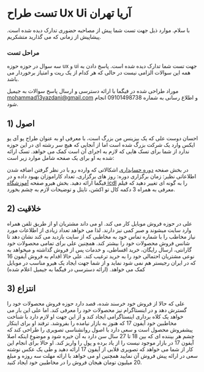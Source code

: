 # تست طراح Ux Ui آریا تهران

با سلام. موارد ذیل جهت تست شما پیش از مصاحبه حضوری تدارک دیده شده است. پیشاپیش از زمانی که می گذارید متشکریم.

### مراحل تست
سه سوال در حوزه حوزه ux و  ui جهت تست شما تدارک دیده شده است. پاسخ دادن به همه این سوالات الزامی نیست در حالی که هر کدام از یک ریت و امتیاز برخوردار می باشد.

موراد طراحی شده در فیگما با ارائه دسترسی و ارسال پاسخ سوالات به جیمیل mohammad13yazdani@gmail.com و اطلاع رسانی به شماره 09101498738 انجام شود.

## 1) اصول
احسان دوست علی که یک بیزینس من بزرگ است، با معرفی او به عنوان طراح یو آی یو ایکس وارد یک شرکت بزرگ شده است اما از آنجایی که هیچ سر رشته ای در این حوزه ندارد از شما برای تسک هایی که لازم به اجرای آن است کمک می خواهد. تسک ارائه شده به او برای یک صفحه شامل موارد زیر است:

در بخش صفحه [دوره حسابداری] اشکالاتی که وارده رو با در نظر گرفتن اضافه شدن اطلاعاتی نظیر: زمان برگزاری دوره: روز های برگزاری، تعداد کاراموزان بهبود داده و در فیگما ارائه دهید.
بخش هیرو صفحه [آموزشگاه icdl] را به گونه ای تغییر دهید که فیلم معرفی به همراه 3 دکمه کال تو اکشن، تایتل و توضیحات لازم به چشم بخورد.

## 2) خلاقیت
علی در حوزه فروش موبایل کار می کند. او می داند مشتریان او از طریق تلفن همراه وارد سایت میشوند و صبر کمی نیز دارند. لذا می خواهد تعداد زیادی از اطلاعات مورد نیاز مخاطب را با شماره تماس خود به مخاطبی که از سایت بازدید می کند نشان دهد تا شانس فروش محصولات خود را بیشتر کند. همچنین علی برای تمامی محصولات خود گارانتی، ارسال رایگان، خرید اقساطی، و خدمات پس از فروش گذاشته و میخواهد به نوعی مشتریان احتمالی خود را به خرید ترغیب کند. علی حالا اقدام به فروش آیفون 16 که در ایران رجیستر هم نمی شود نماید و از شما جهت ایجاد یک هیرو مناسب در موبایل کمک می خواهد. (ارائه دسترسی در فیگما به جیمیل اعلام شده)

## 3) انتزاع
علی که حالا از فروش خود خرسند شده، قصد دارد حوزه فروش محصولات خود را گسترش دهد و در اینستاگرام نیز محصولات خود را معرفی کند. اما علی این بار می خواهد یک کلاه برداری اینستاگرامی ایجاد کند و از این جهت او لازم دارد با شناخت مخاطبین خود آیفون 17 که هنوز به بازار نیامده را بفروشد. ترفند او برای اینکار پیشفروش محصول است و سعی دارد با اصول روانشناسی تصویری را طراحی کند که چشم هر بیننده ای که بین 18 تا 27 سال سن دارد به آن خیره شود و موضوعِ اینکه اصلا آیفون 17 در بازار موجود نیست را از یاد برده و پول را واریز کند. او حالا برای انجام این کار از شما می خواهد که تصویری قلابی از آیفون 17 ارائه دهید و طی یک عکس نوشته سعی در ارائه پیش فروش آن نمایید همچنین او می خواهد با ارائه مهلت سه روزه و مبلغ 20 میلیون تومان هیجان فروش را در مخاطبین خود ایجاد کنید.

[دوره حسابداری]: <https://www.aryatehran.com/%D8%A2%D9%85%D9%88%D8%B2%D8%B4-%D8%AD%D8%B3%D8%A7%D8%A8%D8%AF%D8%A7%D8%B1%DB%8C/#courses>
[آموزشگاه icdl]: <https://www.aryatehran.com/%D8%A2%D9%85%D9%88%D8%B2%D8%B4%DA%AF%D8%A7%D9%87-icdl-%D8%AF%D8%B1-%D8%AA%D9%87%D8%B1%D8%A7%D9%86/>
